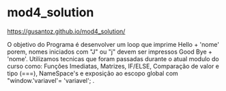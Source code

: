 # mod4_solution
https://gusantoz.github.io/mod4_solution/

O objetivo do Programa é desenvolver um loop que imprime Hello + 'nome' porem, nomes iniciados com "J" ou "j" devem ser impressos Good Bye + 'nome'.
Utilizamos tecnicas que foram passadas durante o atual modulo do curso como: Funçôes Imediatas, Matrizes, IF/ELSE, Comparação de valor e tipo (===), NameSpace's e exposição ao
escopo global com "window.'variavel'= 'variavel'; .
